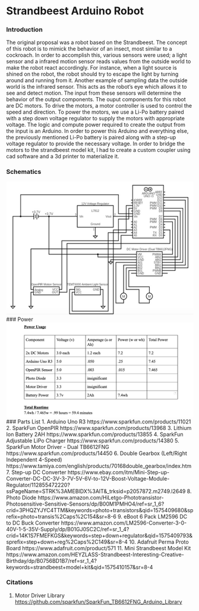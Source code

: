 # Strandbeest Arduino Robot
### Introduction
The original proposal was a robot based on the Strandbeest. The concept of this robot is to mimick the behavior of an insect, most similar to a cockroach. In order to accomplish this, various sensors were used; a light sensor and a infrared motion sensor reads values from the outside world to make the robot react accordingly. For instance, when a light source is shined on the robot, the robot should try to escape the light by turning around and running from it. Another example of sampling data the outside world is the infrared sensor. This acts as the robot’s eye which allows it to see and detect motion. The input from these sensors will determine the behavior of the output components. The ouput components for this robot are DC motors. To drive the motors, a motor controller is used to control the speed and direction. To power the motors, we use a Li-Po battery paired with a step down voltage regulator to supply the motors with appropriate voltage. The logic and compute power required to create the output from the input is an Arduino. In order to power this Arduino and everything else, the previously mentioned Li-Po battery is paired along with a step-up voltage regulator to provide the necessary voltage. In order to bridge the motors to the strandbeest model kit, I had to create a custom coupler using cad software and a 3d printer to materialize it.

### Schematics
<img src="/schematics.png"/>
### Power
<img src="/power.png"/>
### Parts List
1. Arduino Uno R3 
https://www.sparkfun.com/products/11021
2. SparkFun OpenPIR 
https://www.sparkfun.com/products/13968
3. Lithium Ion Battery 2AH
https://www.sparkfun.com/products/13855
4. SparkFun Adjustable LiPo Charger 
https://www.sparkfun.com/products/14380
5. SparkFun Motor Driver - Dual TB6612FNG 
https://www.sparkfun.com/products/14450
6. Double Gearbox (Left/Right Independent 4-Speed)
https://www.tamiya.com/english/products/70168double_gearbox/index.htm
7. Step-up DC Converter
https://www.ebay.com/itm/Mini-Step-up-Converter-DC-DC-3V-3-7V-5V-6V-to-12V-Boost-Voltage-Module-Regulator/112855472220?ssPageName=STRK%3AMEBIDX%3AIT&_trksid=p2057872.m2749.l2649
8. Photo Diode
https://www.amazon.com/HiLetgo-Phototransistor-Photosensitive-Sensitive-Sensors/dp/B00M1PMHO4/ref=sr_1_6?crid=3PHQZYJYC4TTM&keywords=photo+transistors&qid=1575409680&sprefix=photo+transis%2Caps%2C154&sr=8-6
9. eBoot 6 Pack LM2596 DC to DC Buck Converter
https://www.amazon.com/LM2596-Converter-3-0-40V-1-5-35V-Supply/dp/B01GJ0SC2C/ref=sr_1_4?crid=14K1S7FMEFKGS&keywords=step+down+regulator&qid=1575409793&sprefix=step+down+reg%2Caps%2C149&sr=8-4
10. Adafruit Perma Proto Board
https://www.adafruit.com/product/571
11. Mini Strandbeest Model Kit
https://www.amazon.com/HEYZLASS-Strandbeest-Interesting-Creative-Birthday/dp/B0756BD1B7/ref=sr_1_4?keywords=strandbeest+model+kit&qid=1575410157&sr=8-4

### Citations
1. Motor Driver Library 
https://github.com/sparkfun/SparkFun_TB6612FNG_Arduino_Library

